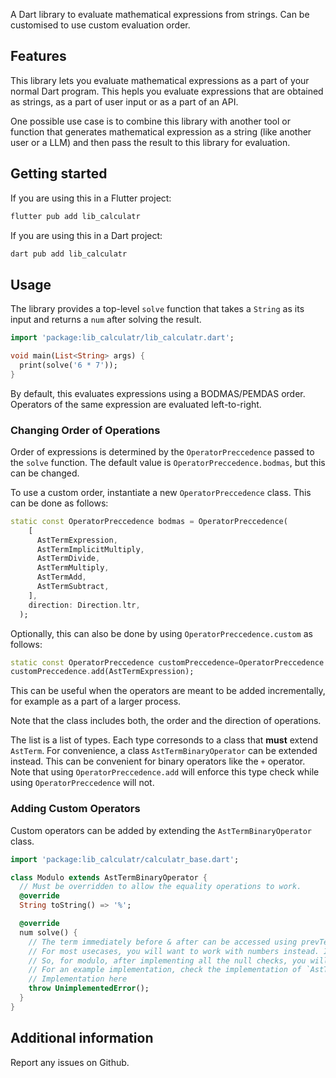 <!-- 
This README describes the package. If you publish this package to pub.dev,
this README's contents appear on the landing page for your package.

For information about how to write a good package README, see the guide for
[writing package pages](https://dart.dev/guides/libraries/writing-package-pages). 

For general information about developing packages, see the Dart guide for
[creating packages](https://dart.dev/guides/libraries/create-library-packages)
and the Flutter guide for
[developing packages and plugins](https://flutter.dev/developing-packages). 
-->

A Dart library to evaluate mathematical expressions from strings. Can be customised to use custom evaluation order.

## Features

This library lets you evaluate mathematical expressions as a part of your normal Dart program. This hepls you evaluate expressions that are obtained as strings, as a part of user input or as a part of an API.

One possible use case is to combine this library with another tool or function that generates mathematical expression as a string (like another user or a LLM) and then pass the result to this library for evaluation.

## Getting started

If you are using this in a Flutter project:
```sh
flutter pub add lib_calculatr
```

If you are using this in a Dart project:
```sh
dart pub add lib_calculatr
```

## Usage

The library provides a top-level `solve` function that takes a `String` as its input and returns a `num` after solving the result.

```dart
import 'package:lib_calculatr/lib_calculatr.dart';

void main(List<String> args) {
  print(solve('6 * 7'));
}
```

By default, this evaluates expressions using a BODMAS/PEMDAS order. Operators of the same expression are evaluated left-to-right.

### Changing Order of Operations

Order of expressions is determined by the `OperatorPreccedence` passed to the `solve` function. The default value is `OperatorPreccedence.bodmas`, but this can be changed.

To use a custom order, instantiate a new `OperatorPreccedence` class. This can be done as follows:
```dart
static const OperatorPreccedence bodmas = OperatorPreccedence(
    [
      AstTermExpression,
      AstTermImplicitMultiply,
      AstTermDivide,
      AstTermMultiply,
      AstTermAdd,
      AstTermSubtract,
    ],
    direction: Direction.ltr,
  );
```

Optionally, this can also be done by using `OperatorPreccedence.custom` as follows:
```dart
static const OperatorPreccedence customPreccedence=OperatorPreccedence.custom(direction: Direction.ltr); // `direction` is optional
customPreccedence.add(AstTermExpression);
```

This can be useful when the operators are meant to be added incrementally, for example as a part of a larger process.

Note that the class includes both, the order and the direction of operations.

The list is a list of types. Each type corresonds to a class that **must** extend `AstTerm`. For convenience, a class `AstTermBinaryOperator` can be extended instead. This can be convenient for binary operators like the `+` operator. Note that using `OperatorPreccedence.add` will enforce this type check while using `OperatorPreccedence` will not.

### Adding Custom Operators

Custom operators can be added by extending the `AstTermBinaryOperator` class.
```dart
import 'package:lib_calculatr/calculatr_base.dart';

class Modulo extends AstTermBinaryOperator {
  // Must be overridden to allow the equality operations to work.
  @override
  String toString() => '%';

  @override
  num solve() {
    // The term immediately before & after can be accessed using prevTerm & nextTerm respectively (type: AstTerm?).
    // For most usecases, you will want to work with numbers instead. In that case, use prevTerm.solve() and nextTerm.solve() to get the numbers.
    // So, for modulo, after implementing all the null checks, you will want to return `prevTerm.solve()%nextTerm.solve()` at the end.
    // For an example implementation, check the implementation of `AstTermAdd` available at `lib\src\ast\add.dart`.
    // Implementation here
    throw UnimplementedError();
  }
}
```

## Additional information

Report any issues on Github.
